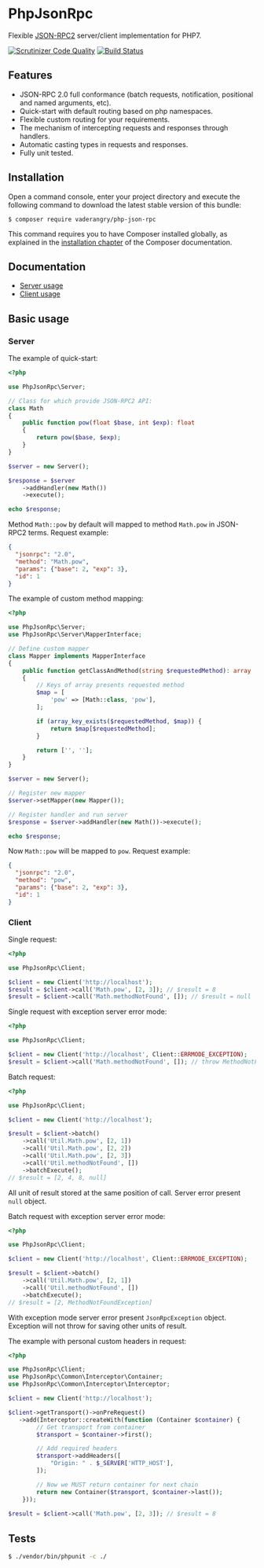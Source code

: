 # PhpJsonRpc

Flexible [JSON-RPC2](http://www.jsonrpc.org/specification) server/client implementation for PHP7.

[![Scrutinizer Code Quality](https://scrutinizer-ci.com/g/vaderangry/PhpJsonRpc/badges/quality-score.png?b=master)](https://scrutinizer-ci.com/g/vaderangry/PhpJsonRpc/?branch=master)
[![Build Status](https://travis-ci.org/vaderangry/PhpJsonRpc.svg?branch=master)](https://travis-ci.org/vaderangry/PhpJsonRpc)

## Features

 - JSON-RPC 2.0 full conformance (batch requests, notification, positional and named arguments, etc)​.
 - Quick-start with default routing based on php namespaces.
 - Flexible custom routing for your requirements.
 - The mechanism of intercepting requests and responses through handlers.
 - Automatic casting types in requests and responses.
 - Fully unit tested.

## Installation

Open a command console, enter your project directory and execute the following command to download the latest stable version of this bundle:

```console
$ composer require vaderangry/php-json-rpc
```

This command requires you to have Composer installed globally, as explained in the [installation chapter](https://getcomposer.org/doc/00-intro.md) of the Composer documentation.

## Documentation

 - [Server usage](doc/01-server-usage.md)
 - [Client usage](doc/02-client-usage.md)

## Basic usage

### Server

The example of quick-start:
```php
<?php

use PhpJsonRpc\Server;

// Class for which provide JSON-RPC2 API:
class Math
{
    public function pow(float $base, int $exp): float
    {
        return pow($base, $exp);
    }
}

$server = new Server();

$response = $server
    ->addHandler(new Math())
    ->execute();

echo $response;
```

Method `Math::pow` by default will mapped to method `Math.pow` in JSON-RPC2 terms. Request example:
```json
{
  "jsonrpc": "2.0", 
  "method": "Math.pow", 
  "params": {"base": 2, "exp": 3}, 
  "id": 1
}
```

The example of custom method mapping:

```php
<?php

use PhpJsonRpc\Server;
use PhpJsonRpc\Server\MapperInterface;

// Define custom mapper
class Mapper implements MapperInterface
{
    public function getClassAndMethod(string $requestedMethod): array
    {
        // Keys of array presents requested method
        $map = [
            'pow' => [Math::class, 'pow'],
        ];

        if (array_key_exists($requestedMethod, $map)) {
            return $map[$requestedMethod];
        }

        return ['', ''];
    }
}

$server = new Server();

// Register new mapper
$server->setMapper(new Mapper());

// Register handler and run server
$response = $server->addHandler(new Math())->execute();

echo $response;
```

Now `Math::pow` will be mapped to `pow`. Request example:
```json
{
  "jsonrpc": "2.0", 
  "method": "pow", 
  "params": {"base": 2, "exp": 3}, 
  "id": 1
}
```

### Client

Single request:
```php
<?php

use PhpJsonRpc\Client;

$client = new Client('http://localhost');
$result = $client->call('Math.pow', [2, 3]); // $result = 8
$result = $client->call('Math.methodNotFound', []); // $result = null
```

Single request with exception server error mode:
```php
<?php

use PhpJsonRpc\Client;

$client = new Client('http://localhost', Client::ERRMODE_EXCEPTION);
$result = $client->call('Math.methodNotFound', []); // throw MethodNotFoundException
```

Batch request:
```php
<?php

use PhpJsonRpc\Client;

$client = new Client('http://localhost');

$result = $client->batch()
    ->call('Util.Math.pow', [2, 1])
    ->call('Util.Math.pow', [2, 2])
    ->call('Util.Math.pow', [2, 3])
    ->call('Util.methodNotFound', [])
    ->batchExecute();
// $result = [2, 4, 8, null]
```
All unit of result stored at the same position of call. Server error present `null` object.

Batch request with exception server error mode:
```php
<?php

use PhpJsonRpc\Client;

$client = new Client('http://localhost', Client::ERRMODE_EXCEPTION);

$result = $client->batch()
    ->call('Util.Math.pow', [2, 1])
    ->call('Util.methodNotFound', [])
    ->batchExecute();
// $result = [2, MethodNotFoundException]
```
With exception mode server error present `JsonRpcException` object.
Exception will not throw for saving other units of result.

The example with personal custom headers in request:
```php
<?php

use PhpJsonRpc\Client;
use PhpJsonRpc\Common\Interceptor\Container;
use PhpJsonRpc\Common\Interceptor\Interceptor;

$client = new Client('http://localhost');

$client->getTransport()->onPreRequest()
   ->add(Interceptor::createWith(function (Container $container) {
        // Get transport from container
        $transport = $container->first();

        // Add required headers
        $transport->addHeaders([
            "Origin: " . $_SERVER['HTTP_HOST'],
        ]);

        // Now we MUST return container for next chain
        return new Container($transport, $container->last());
    }));
    
$result = $client->call('Math.pow', [2, 3]); // $result = 8
```

## Tests

```Bash
$ ./vendor/bin/phpunit -c ./
```
